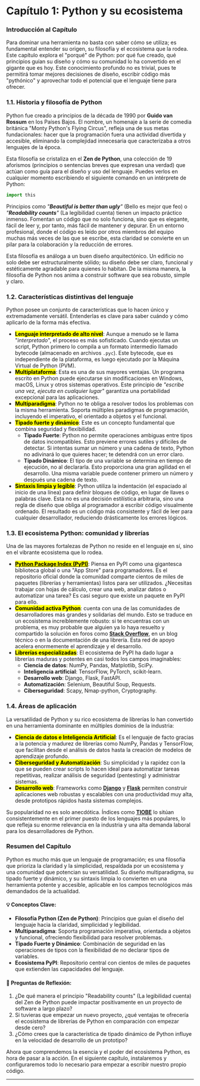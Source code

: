 # Capítulo 1: Python y su ecosistema

### Introducción al Capítulo

Para dominar una herramienta no basta con saber cómo se utiliza; es fundamental entender su origen, su filosofía y el ecosistema que la rodea. Este capítulo explora el "porqué" de Python: por qué fue creado, qué principios guían su diseño y cómo su comunidad lo ha convertido en el gigante que es hoy. Este conocimiento profundo no es trivial, pues te permitirá tomar mejores decisiones de diseño, escribir código más "pythónico" y aprovechar todo el potencial que el lenguaje tiene para ofrecer.

### **1.1. Historia y filosofía de Python**

Python fue creado a principios de la década de 1990 por **Guido van Rossum** en los Países Bajos. El nombre, un homenaje a la serie de comedia británica "Monty Python's Flying Circus", refleja una de sus metas fundacionales: hacer que la programación fuera una actividad divertida y accesible, eliminando la complejidad innecesaria que caracterizaba a otros lenguajes de la época.

Esta filosofía se cristaliza en el **Zen de Python**, una colección de 19 aforismos (principios o sentencias breves que expresan una verdad) que actúan como guía para el diseño y uso del lenguaje. Puedes verlos en cualquier momento escribiendo el siguiente comando en un intérprete de Python:

```python
import this
```

Principios como _"**Beautiful is better than ugly**"_ (Bello es mejor que feo) o _"**Readability counts**"_ (La legibilidad cuenta) tienen un impacto práctico inmenso. Fomentan un código que no solo funciona, sino que es elegante, fácil de leer y, por tanto, más fácil de mantener y depurar. En un entorno profesional, donde el código es leído por otros miembros del equipo muchas más veces de las que se escribe, esta claridad se convierte en un pilar para la colaboración y la reducción de errores.

Esta filosofía es análoga a un buen diseño arquitectónico. Un edificio no solo debe ser estructuralmente sólido; su diseño debe ser claro, funcional y estéticamente agradable para quienes lo habitan. De la misma manera, la filosofía de Python nos anima a construir software que sea robusto, simple y claro.

### **1.2. Características distintivas del lenguaje**

Python posee un conjunto de características que lo hacen único y extremadamente versátil. Entenderlas es clave para saber cuándo y cómo aplicarlo de la forma más efectiva.

* <mark style="background-color:$primary;">**Lenguaje interpretado de alto nivel**</mark>: Aunque a menudo se le llama "_interpretado_", el proceso es más sofisticado. Cuando ejecutas un script, Python primero lo compila a un formato intermedio llamado bytecode (almacenado en archivos `.pyc`). Este bytecode, que es independiente de la plataforma, es luego ejecutado por la Máquina Virtual de Python (PVM).
* <mark style="background-color:$primary;">**Multiplataforma**</mark>: Esta es una de sus mayores ventajas. Un programa escrito en Python puede ejecutarse sin modificaciones en Windows, macOS, Linux y otros sistemas operativos. Este principio de _"escribe una vez, ejecuta en cualquier lugar"_ garantiza una portabilidad excepcional para las aplicaciones.
* <mark style="background-color:$primary;">**Multiparadigma**</mark>: Python no te obliga a resolver todos los problemas con la misma herramienta. Soporta múltiples paradigmas de programación, incluyendo el imperativo, el orientado a objetos y el funcional.
* <mark style="background-color:$primary;">**Tipado fuerte y dinámico**</mark>: Este es un concepto fundamental que combina seguridad y flexibilidad.
  * **Tipado Fuerte**: Python no permite operaciones ambiguas entre tipos de datos incompatibles. Esto previene errores sutiles y difíciles de detectar. Si intentas sumar un número y una cadena de texto, Python no adivinará lo que quieres hacer; te detendrá con un error claro.
  * **Tipado Dinámico**: El tipo de una variable se determina en tiempo de ejecución, no al declararla. Esto proporciona una gran agilidad en el desarrollo. Una misma variable puede contener primero un número y después una cadena de texto.
* <mark style="background-color:$primary;">**Sintaxis limpia y legible**</mark>: Python utiliza la indentación (el espaciado al inicio de una línea) para definir bloques de código, en lugar de llaves o palabras clave. Esta no es una decisión estilística arbitraria, sino una regla de diseño que obliga al programador a escribir código visualmente ordenado. El resultado es un código más consistente y fácil de leer para cualquier desarrollador, reduciendo drásticamente los errores lógicos.

### **1.3. El ecosistema Python: comunidad y librerías**

Una de las mayores fortalezas de Python no reside en el lenguaje en sí, sino en el vibrante ecosistema que lo rodea.

* [<mark style="background-color:$primary;">**Python Package Index (PyPI)**</mark>](https://pypi.org/): Piensa en PyPI como una gigantesca biblioteca global o una "App Store" para programadores. Es el repositorio oficial donde la comunidad comparte cientos de miles de paquetes (librerías y herramientas) listos para ser utilizados. ¿Necesitas trabajar con hojas de cálculo, crear una web, analizar datos o automatizar una tarea? Es casi seguro que existe un paquete en PyPI para ello.
* <mark style="background-color:$primary;">**Comunidad activa Python**</mark>: cuenta con una de las comunidades de desarrolladores más grandes y solidarias del mundo. Esto se traduce en un ecosistema increíblemente robusto: si te encuentras con un problema, es muy probable que alguien ya lo haya resuelto y compartido la solución en foros como [**Stack Overflow**](https://stackoverflow.com/questions/tagged/python), en un blog técnico o en la documentación de una librería. Esta red de apoyo acelera enormemente el aprendizaje y el desarrollo.
* <mark style="background-color:$primary;">**Librerías especializadas**</mark>: El ecosistema de PyPI ha dado lugar a librerías maduras y potentes en casi todos los campos imaginables:
  * **Ciencia de datos**: NumPy, Pandas, Matplotlib, SciPy.
  * **Inteligencia artificial**: TensorFlow, PyTorch, scikit-learn.
  * **Desarrollo web**: Django, Flask, FastAPI.
  * **Automatización**: Selenium, Beautiful Soup, Requests.
  * **Ciberseguridad**: Scapy, Nmap-python, Cryptography.

### **1.4. Áreas de aplicación**

La versatilidad de Python y su rico ecosistema de librerías lo han convertido en una herramienta dominante en múltiples dominios de la industria:

* <mark style="background-color:$primary;">**Ciencia de datos e Inteligencia Artificial**</mark>: Es el lenguaje de facto gracias a la potencia y madurez de librerías como NumPy, Pandas y TensorFlow, que facilitan desde el análisis de datos hasta la creación de modelos de aprendizaje profundo.
* <mark style="background-color:$primary;">**Ciberseguridad y Automatización**</mark>: Su simplicidad y la rapidez con la que se pueden crear scripts lo hacen ideal para automatizar tareas repetitivas, realizar análisis de seguridad (pentesting) y administrar sistemas.
* <mark style="background-color:$primary;">**Desarrollo web**</mark>: Frameworks como [**Django**](https://www.djangoproject.com/) y [**Flask**](https://flask.palletsprojects.com/) permiten construir aplicaciones web robustas y escalables con una productividad muy alta, desde prototipos rápidos hasta sistemas complejos.

Su popularidad no es solo anecdótica. Índices como [**TIOBE**](https://www.tiobe.com/tiobe-index/) lo sitúan consistentemente en el primer puesto de los lenguajes más populares, lo que refleja su enorme relevancia en la industria y una alta demanda laboral para los desarrolladores de Python.

### Resumen del Capítulo

Python es mucho más que un lenguaje de programación; es una filosofía que prioriza la claridad y la simplicidad, respaldada por un ecosistema y una comunidad que potencian su versatilidad. Su diseño multiparadigma, su tipado fuerte y dinámico, y su sintaxis limpia lo convierten en una herramienta potente y accesible, aplicable en los campos tecnológicos más demandados de la actualidad.

#### 💡 Conceptos Clave:

* **Filosofía Python (Zen de Python)**: Principios que guían el diseño del lenguaje hacia la claridad, simplicidad y legibilidad.
* **Multiparadigma**: Soporta programación imperativa, orientada a objetos y funcional, ofreciendo flexibilidad para resolver problemas.
* **Tipado Fuerte y Dinámico**: Combinación de seguridad en las operaciones de tipos con la flexibilidad de no declarar tipos de variables.
* **Ecosistema PyPI**: Repositorio central con cientos de miles de paquetes que extienden las capacidades del lenguaje.

#### 🤔 Preguntas de Reflexión:

1. ¿De qué manera el principio "Readability counts" (La legibilidad cuenta) del Zen de Python puede impactar positivamente en un proyecto de software a largo plazo?
2. Si tuvieras que empezar un nuevo proyecto, ¿qué ventajas te ofrecería el ecosistema de librerías de Python en comparación con empezar desde cero?
3. ¿Cómo crees que la característica de tipado dinámico de Python influye en la velocidad de desarrollo de un prototipo?

Ahora que comprendemos la esencia y el poder del ecosistema Python, es hora de pasar a la acción. En el siguiente capítulo, instalaremos y configuraremos todo lo necesario para empezar a escribir nuestro propio código.

***
